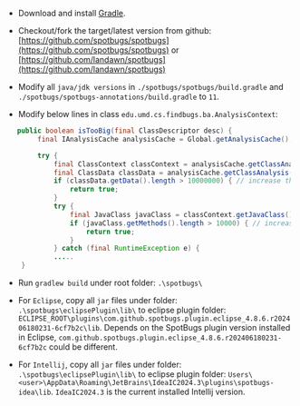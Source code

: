 *  Download and install [Gradle](https://gradle.org/install).

*  Checkout/fork the target/latest version from github: [https://github.com/spotbugs/spotbugs](https://github.com/spotbugs/spotbugs) or [https://github.com/landawn/spotbugs](https://github.com/landawn/spotbugs)

*  Modify all `java/jdk versions` in `./spotbugs/spotbugs/build.gradle` and `./spotbugs/spotbugs-annotations/build.gradle` to `11`.

*  Modify below lines in class `edu.umd.cs.findbugs.ba.AnalysisContext`:

```java
   public boolean isTooBig(final ClassDescriptor desc) {
        final IAnalysisCache analysisCache = Global.getAnalysisCache();

        try {
            final ClassContext classContext = analysisCache.getClassAnalysis(ClassContext.class, desc);
            final ClassData classData = analysisCache.getClassAnalysis(ClassData.class, desc);
            if (classData.getData().length > 10000000) { // increase the number to 10000000
                return true;
            }
            try {
                final JavaClass javaClass = classContext.getJavaClass();
                if (javaClass.getMethods().length > 10000) { // increase the number to 10000
                    return true;
                }
            } catch (final RuntimeException e) {
            .....
    }

```

*  Run `gradlew build` under root folder: `.\spotbugs\`

* For `Eclipse`, copy all `jar` files under folder: `.\spotbugs\eclipsePlugin\lib\` to eclipse plugin folder: `ECLIPSE_ROOT\plugins\com.github.spotbugs.plugin.eclipse_4.8.6.r202406180231-6cf7b2c\lib`. Depends on the SpotBugs plugin version installed in Eclipse, `com.github.spotbugs.plugin.eclipse_4.8.6.r202406180231-6cf7b2c` could be different.

* For `Intellij`, copy all `jar` files under folder: `.\spotbugs\eclipsePlugin\lib\` to eclipse plugin folder: `Users\<user>\AppData\Roaming\JetBrains\IdeaIC2024.3\plugins\spotbugs-idea\lib`. `IdeaIC2024.3` is the current installed Intellij version.


